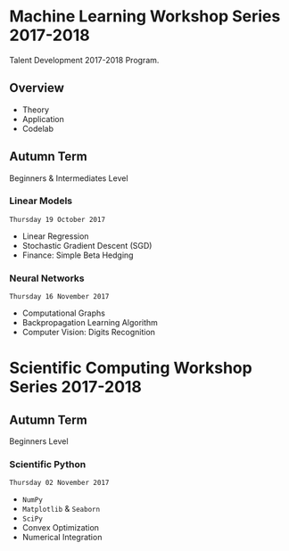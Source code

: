 # Machine Learning Workshop Series 2017-2018

Talent Development 2017-2018 Program.

## Overview

* Theory
* Application
* Codelab

## Autumn Term

Beginners & Intermediates Level

### Linear Models

`Thursday 19 October 2017`

* Linear Regression
* Stochastic Gradient Descent (SGD)
* Finance: Simple Beta Hedging

### Neural Networks

`Thursday 16 November 2017`

* Computational Graphs
* Backpropagation Learning Algorithm
* Computer Vision: Digits Recognition

# Scientific Computing Workshop Series 2017-2018

## Autumn Term

Beginners Level

### Scientific Python

`Thursday 02 November 2017`

* `NumPy`
* `Matplotlib` & `Seaborn`
* `SciPy`
* Convex Optimization
* Numerical Integration
